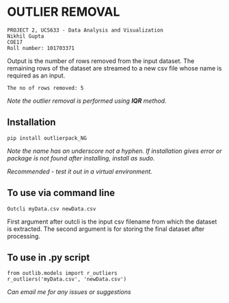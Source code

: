 # OUTLIER REMOVAL

```
PROJECT 2, UCS633 - Data Analysis and Visualization
Nikhil Gupta  
COE17
Roll number: 101703371
```
Output is the number of rows removed from the input dataset. The remaining rows of the dataset are streamed to a new csv file whose name is required as an input.

`The no of rows removed: 5`

*Note the outlier removal is performed using **IQR** method.*

## Installation
`pip install outlierpack_NG`

*Note the name has an underscore not a hyphen. If installation gives error or package is not found after installing, install as sudo.*

*Recommended - test it out in a virtual environment.* 

## To use via command line
`Outcli myData.csv newData.csv`

First argument after outcli is the input csv filename from which the dataset is extracted. The second argument is for storing the final dataset after processing.

## To use in .py script
```
from outlib.models import r_outliers
r_outliers('myData.csv', 'newData.csv')
```

*Can email me for any issues or suggestions*
